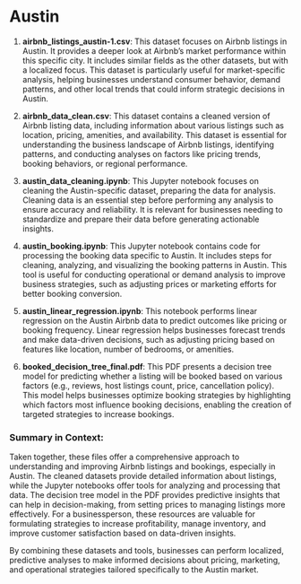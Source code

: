 # Austin

1. **airbnb_listings_austin-1.csv**: This dataset focuses on Airbnb listings in Austin. It provides a deeper look at Airbnb’s market performance within this specific city. It includes similar fields as the other datasets, but with a localized focus. This dataset is particularly useful for market-specific analysis, helping businesses understand consumer behavior, demand patterns, and other local trends that could inform strategic decisions in Austin.

2. **airbnb_data_clean.csv**: This dataset contains a cleaned version of Airbnb listing data, including information about various listings such as location, pricing, amenities, and availability. This dataset is essential for understanding the business landscape of Airbnb listings, identifying patterns, and conducting analyses on factors like pricing trends, booking behaviors, or regional performance.

3. **austin_data_cleaning.ipynb**: This Jupyter notebook focuses on cleaning the Austin-specific dataset, preparing the data for analysis. Cleaning data is an essential step before performing any analysis to ensure accuracy and reliability. It is relevant for businesses needing to standardize and prepare their data before generating actionable insights.

4. **austin_booking.ipynb**: This Jupyter notebook contains code for processing the booking data specific to Austin. It includes steps for cleaning, analyzing, and visualizing the booking patterns in Austin. This tool is useful for conducting operational or demand analysis to improve business strategies, such as adjusting prices or marketing efforts for better booking conversion.

5. **austin_linear_regression.ipynb**: This notebook performs linear regression on the Austin Airbnb data to predict outcomes like pricing or booking frequency. Linear regression helps businesses forecast trends and make data-driven decisions, such as adjusting pricing based on features like location, number of bedrooms, or amenities.

6. **booked_decision_tree_final.pdf**: This PDF presents a decision tree model for predicting whether a listing will be booked based on various factors (e.g., reviews, host listings count, price, cancellation policy). This model helps businesses optimize booking strategies by highlighting which factors most influence booking decisions, enabling the creation of targeted strategies to increase bookings.

### Summary in Context:

Taken together, these files offer a comprehensive approach to understanding and improving Airbnb listings and bookings, especially in Austin. The cleaned datasets provide detailed information about listings, while the Jupyter notebooks offer tools for analyzing and processing that data. The decision tree model in the PDF provides predictive insights that can help in decision-making, from setting prices to managing listings more effectively. For a businessperson, these resources are valuable for formulating strategies to increase profitability, manage inventory, and improve customer satisfaction based on data-driven insights.

By combining these datasets and tools, businesses can perform localized, predictive analyses to make informed decisions about pricing, marketing, and operational strategies tailored specifically to the Austin market.
